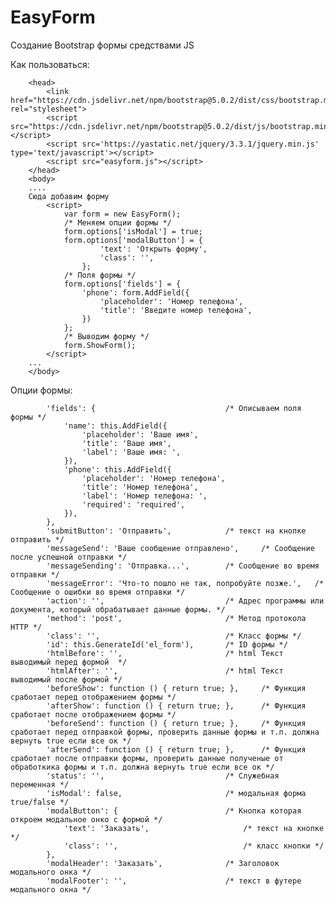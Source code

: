 # EasyForm
Создание Bootstrap формы средствами JS


Как пользоваться:


        <head>
            <link href="https://cdn.jsdelivr.net/npm/bootstrap@5.0.2/dist/css/bootstrap.min.css" rel="stylesheet">
            <script src="https://cdn.jsdelivr.net/npm/bootstrap@5.0.2/dist/js/bootstrap.min.js"></script>
            <script src='https://yastatic.net/jquery/3.3.1/jquery.min.js' type='text/javascript'></script>
            <script src="easyform.js"></script>
        </head>
        <body>
        ....
        Сюда добавим форму
            <script>
                var form = new EasyForm();
                /* Меняем опции формы */
                form.options['isModal'] = true;
                form.options['modalButton'] = {
                        'text': 'Открыть форму',
                        'class': '',
                    };
                /* Поля формы */
                form.options['fields'] = {
                    'phone': form.AddField({
                        'placeholder': 'Номер телефона',
                        'title': 'Введите номер телефона',
                    })
                };
                /* Выводим форму */
                form.ShowForm();
            </script>
        ...
        </body>


Опции формы:

            'fields': {                             /* Описываем поля формы */
                'name': this.AddField({
                    'placeholder': 'Ваше имя',
                    'title': 'Ваше имя',
                    'label': 'Ваше имя: ',
                }),
                'phone': this.AddField({
                    'placeholder': 'Номер телефона',
                    'title': 'Номер телефона',
                    'label': 'Номер телефона: ',
                    'required': 'required',
                }),
            },
            'submitButton': 'Отправить',            /* текст на кнопке отправить */
            'messageSend': 'Ваше сообщение отправлено',     /* Сообщение после успешной отправки */
            'messageSending': 'Отправка...',        /* Сообщение во время отправки */
            'messageError': 'Что-то пошло не так, попробуйте позже.',   /* Сообщение о ошибки во время отправки */
            'action': '',                           /* Адрес программы или документа, который обрабатывает данные формы. */
            'method': 'post',                       /* Метод протокола HTTP */
            'class': '',                            /* Класс формы */
            'id': this.GenerateId('el_form'),       /* ID формы */
            'htmlBefore': '',                       /* html Текст выводимый перед формой  */
            'htmlAfter': '',                        /* html Текст выводимый после формой */
            'beforeShow': function () { return true; },     /* Функция сработает перед отображением формы */
            'afterShow': function () { return true; },      /* Функция сработает после отображением формы */
            'beforeSend': function () { return true; },     /* Функция сработает перед отправкой формы, проверить данные формы и т.п. должна вернуть true если все ок */
            'afterSend': function () { return true; },      /* Функция сработает после отправки формы, проверить данные полученые от обработкика формы и т.п. должна вернуть true если все ок */
            'status': '',                           /* Служебная переменная */
            'isModal': false,                       /* модальная форма true/false */
            'modalButton': {                        /* Кнопка которая откроем модальное онко с формой */
                'text': 'Заказать',                     /* текст на кнопке */
                'class': '',                            /* класс кнопки */
            },
            'modalHeader': 'Заказать',              /* Заголовок модального онка */
            'modalFooter': '',                      /* текст в футере модального окна */
